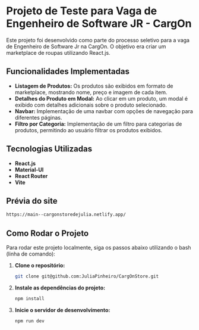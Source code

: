 # Projeto de Teste para Vaga de Engenheiro de Software JR - CargOn

Este projeto foi desenvolvido como parte do processo seletivo para a vaga de Engenheiro de Software Jr na CargOn. O objetivo era criar um marketplace de roupas utilizando React.js.

## Funcionalidades Implementadas

- **Listagem de Produtos:** Os produtos são exibidos em formato de marketplace, mostrando nome, preço e imagem de cada item.
- **Detalhes do Produto em Modal:** Ao clicar em um produto, um modal é exibido com detalhes adicionais sobre o produto selecionado.
- **Navbar:** Implementação de uma navbar com opções de navegação para diferentes páginas.
- **Filtro por Categoria:** Implementação de um filtro para categorias de produtos, permitindo ao usuário filtrar os produtos exibidos.

## Tecnologias Utilizadas

- **React.js** 
- **Material-UI** 
- **React Router** 
- **Vite**

## Prévia do site

   ```bash
https://main--cargonstoredejulia.netlify.app/
 ```

## Como Rodar o Projeto

Para rodar este projeto localmente, siga os passos abaixo utilizando o bash (linha de comando):

1. **Clone o repositório:**
   ```bash
   git clone git@github.com:JuliaPinheiro/CargOnStore.git
    ```

2. **Instale as dependências do projeto:**
   ```bash
   npm install
    ```
3. **Inicie o servidor de desenvolvimento:**

   ```bash
   npm run dev
    ```
